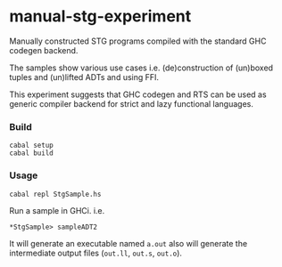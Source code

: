 # manual-stg-experiment

Manually constructed STG programs compiled with the standard GHC codegen backend.  

The samples show various use cases i.e. (de)construction of (un)boxed tuples and (un)lifted ADTs and using FFI.  

This experiment suggests that GHC codegen and RTS can be used as generic compiler backend for strict and lazy functional languages.

### Build

```
cabal setup
cabal build
```

### Usage

```
cabal repl StgSample.hs
```

Run a sample in GHCi. i.e.

```
*StgSample> sampleADT2
```

It will generate an executable named `a.out` also will generate the intermediate output files (`out.ll`, `out.s`, `out.o`).

